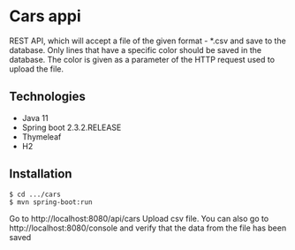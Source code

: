 # Cars appi
REST API, which will accept a file of the given format - *.csv
and save to the database.
Only lines that have a specific color should be saved in the database.
The color is given as a parameter of the HTTP request used to upload the file.

## Technologies
* Java 11
* Spring boot 2.3.2.RELEASE
* Thymeleaf
* H2

## Installation

```
$ cd .../cars
$ mvn spring-boot:run
```
Go to http://localhost:8080/api/cars
Upload csv file.
You can also go to http://localhost:8080/console and verify that the data from the file has been saved

